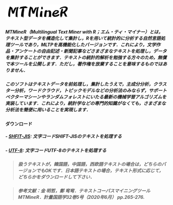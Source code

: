 # <img src="MTMineR.png" width="200pt">
##### MTMineR（Multilingual Text Miner with R；エム・ティ・マイナー）とは，テキスト型データを構造化して集計し，Rを用いて統計的に分析する自然言語処理ツールであり，MLTPを高機能化したバージョンです．これにより，文学作品・アンケートの自由記述・新聞記事などさまざまなテキストを処理し，データを集計することができます．テキストの統計的解析を勉強する方々のため，無償で本ツールを公開します．ただし，著作権を放棄することを意味するものではありません．<br>
##### このソフトはテキストデータを前処理し，集計したうえで，主成分分析，クラスター分析，ワードクラウド，トピックモデルなどの分析法のみならず，サポートベクターマシーンやランダムフォレストにいたる最新の機械学習アルゴリズムを実装しています．これにより，統計学などの専門的知識がなくても，さまざまな分析法を簡便に用いることを実現します．<br>
 
#### ダウンロード
##### - [SHFIT-JIS](https://nuss.nagoya-u.ac.jp/s/kSqNWS5JL3AfmAa):  文字コードSHIFT-JISのテキストを処理する
##### - [UTF-8](https://nuss.nagoya-u.ac.jp/s/TbZHw4pxecpzJee):  文字コードUTF-8のテキストを処理する
> ##### 扱うテキストが，韓国語，中国語，西欧語テキストの場合は，どちらのバージョンでもOKです．日本語テキストの場合，テキスト形式に応じて，どちらかをダウンロードして下さい．

> ##### 参考文献：金 明哲，鄭 弯弯．テキストコーパスマイニングツールMTMineR．計量国語学32巻5号（2020年6月） pp.265-276.

